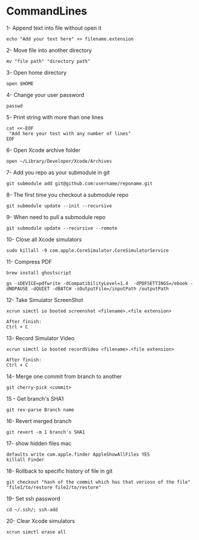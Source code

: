 # CommandLines

1- Append text into file without open it 
```Shell 
echo "Add your text here" >> filename.extension
```


2- Move file into another directory
```Shell 
mv "file path" "directory path"
```


3- Open home directory
```Shell 
open $HOME
```

4- Change your user password
```Shell 
passwd
```

5- Print string with more than one lines
```Shell 
cat <<-EOF
 "Add here your test with any number of lines"
EOF
```

6- Open Xcode archive folder
```Shell 
open ~/Library/Developer/Xcode/Archives
```

7- Add you repo as your submodule in git
```Shell 
git submodule add git@github.com:username/reponame.git
```

8- The first time you checkout a submodule repo
```Shell 
git submodule update --init --recursive
```

9- When need to pull a submodule repo
```Shell 
git submodule update --recursive --remote
```

10- Close all Xcode simulators
```Shell 
sudo killall -9 com.apple.CoreSimulator.CoreSimulatorService
```

11- Compress PDF
```Shell 
brew install ghostscript

gs -sDEVICE=pdfwrite -dCompatibilityLevel=1.4  -dPDFSETTINGS=/ebook -dNOPAUSE -dQUIET -dBATCH -sOutputFile=/inputPath /outputPath

```

12- Take Simulator ScreenShot
```Shell 
xcrun simctl io booted screenshot <filename>.<file extension>

After finish:
Ctrl + C
```

13- Record Simulator Video
```Shell 
xcrun simctl io booted recordVideo <filename>.<file extension>

After finish:
Ctrl + C
```

14- Merge one commit from branch to another
```Shell 
git cherry-pick <commit>
```

15 - Get branch's SHA1
```Shell
git rev-parse Branch name
```

16- Revert merged branch
```Shell
git revert -m 1 branch's SHA1
```

17- show hidden files mac
```Shell
defaults write com.apple.finder AppleShowAllFiles YES
killall Finder
```

18- Rollback to specific history of file in git
```Shell
git checkout "hash of the commit which has that veriosn of the file" "file1/to/restore file2/to/restore"
```

19- Set ssh password 
```Shell
cd ~/.ssh/; ssh-add
```

20- Clear Xcode simulators 
```Shell
xcrun simctl erase all
```
